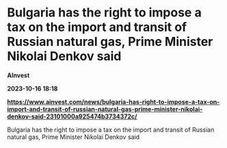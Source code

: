 # Bulgaria has the right to impose a tax on the import and transit of Russian natural gas, Prime Minister Nikolai Denkov said
**AInvest**

**2023-10-16 18:18**

**https://www.ainvest.com/news/bulgaria-has-right-to-impose-a-tax-on-import-and-transit-of-russian-natural-gas-prime-minister-nikolai-denkov-said-23101000a925474b3734372c/**

Bulgaria has the right to impose a tax on the import and transit of Russian natural gas, Prime Minister Nikolai Denkov said